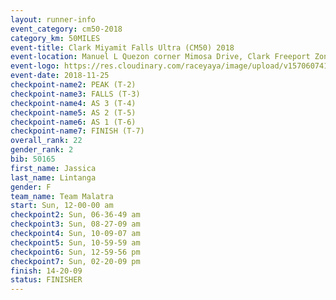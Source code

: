 ```yaml
---
layout: runner-info 
event_category: cm50-2018 
category_km: 50MILES 
event-title: Clark Miyamit Falls Ultra (CM50) 2018 
event-location: Manuel L Quezon corner Mimosa Drive, Clark Freeport Zone, Clark, Pampanga, Philippines 
event-logo: https://res.cloudinary.com/raceyaya/image/upload/v1570607412/logo/cm50_p8ydpq.jpg 
event-date: 2018-11-25 
checkpoint-name2: PEAK (T-2) 
checkpoint-name3: FALLS (T-3) 
checkpoint-name4: AS 3 (T-4) 
checkpoint-name5: AS 2 (T-5) 
checkpoint-name6: AS 1 (T-6) 
checkpoint-name7: FINISH (T-7) 
overall_rank: 22
gender_rank: 2
bib: 50165
first_name: Jassica
last_name: Lintanga
gender: F
team_name: Team Malatra
start: Sun, 12-00-00 am
checkpoint2: Sun, 06-36-49 am
checkpoint3: Sun, 08-27-09 am
checkpoint4: Sun, 10-09-07 am
checkpoint5: Sun, 10-59-59 am
checkpoint6: Sun, 12-59-56 pm
checkpoint7: Sun, 02-20-09 pm
finish: 14-20-09
status: FINISHER
---
```

